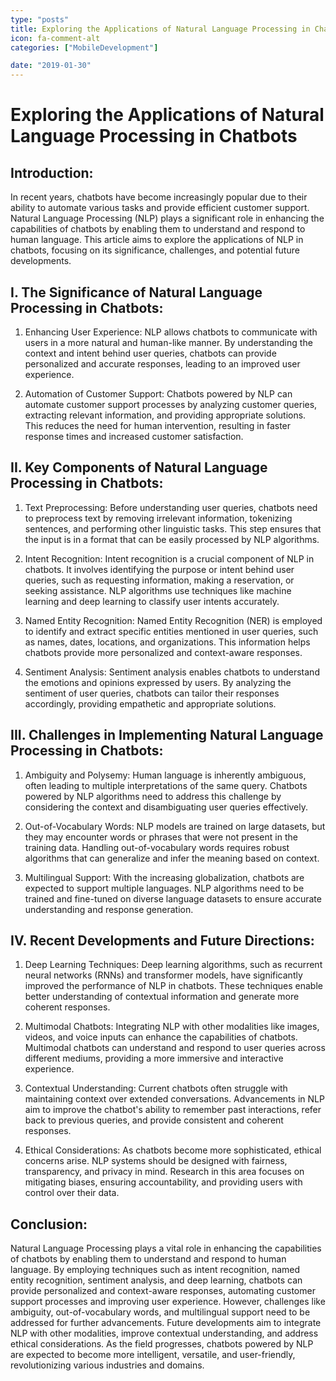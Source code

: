 ```yaml
---
type: "posts"
title: Exploring the Applications of Natural Language Processing in Chatbots
icon: fa-comment-alt
categories: ["MobileDevelopment"]

date: "2019-01-30"
---
```




# Exploring the Applications of Natural Language Processing in Chatbots

## Introduction:

In recent years, chatbots have become increasingly popular due to their ability to automate various tasks and provide efficient customer support. Natural Language Processing (NLP) plays a significant role in enhancing the capabilities of chatbots by enabling them to understand and respond to human language. This article aims to explore the applications of NLP in chatbots, focusing on its significance, challenges, and potential future developments.

## I. The Significance of Natural Language Processing in Chatbots:

1. Enhancing User Experience:
NLP allows chatbots to communicate with users in a more natural and human-like manner. By understanding the context and intent behind user queries, chatbots can provide personalized and accurate responses, leading to an improved user experience.

2. Automation of Customer Support:
Chatbots powered by NLP can automate customer support processes by analyzing customer queries, extracting relevant information, and providing appropriate solutions. This reduces the need for human intervention, resulting in faster response times and increased customer satisfaction.

## II. Key Components of Natural Language Processing in Chatbots:

1. Text Preprocessing:
Before understanding user queries, chatbots need to preprocess text by removing irrelevant information, tokenizing sentences, and performing other linguistic tasks. This step ensures that the input is in a format that can be easily processed by NLP algorithms.

2. Intent Recognition:
Intent recognition is a crucial component of NLP in chatbots. It involves identifying the purpose or intent behind user queries, such as requesting information, making a reservation, or seeking assistance. NLP algorithms use techniques like machine learning and deep learning to classify user intents accurately.

3. Named Entity Recognition:
Named Entity Recognition (NER) is employed to identify and extract specific entities mentioned in user queries, such as names, dates, locations, and organizations. This information helps chatbots provide more personalized and context-aware responses.

4. Sentiment Analysis:
Sentiment analysis enables chatbots to understand the emotions and opinions expressed by users. By analyzing the sentiment of user queries, chatbots can tailor their responses accordingly, providing empathetic and appropriate solutions.

## III. Challenges in Implementing Natural Language Processing in Chatbots:

1. Ambiguity and Polysemy:
Human language is inherently ambiguous, often leading to multiple interpretations of the same query. Chatbots powered by NLP algorithms need to address this challenge by considering the context and disambiguating user queries effectively.

2. Out-of-Vocabulary Words:
NLP models are trained on large datasets, but they may encounter words or phrases that were not present in the training data. Handling out-of-vocabulary words requires robust algorithms that can generalize and infer the meaning based on context.

3. Multilingual Support:
With the increasing globalization, chatbots are expected to support multiple languages. NLP algorithms need to be trained and fine-tuned on diverse language datasets to ensure accurate understanding and response generation.

## IV. Recent Developments and Future Directions:

1. Deep Learning Techniques:
Deep learning algorithms, such as recurrent neural networks (RNNs) and transformer models, have significantly improved the performance of NLP in chatbots. These techniques enable better understanding of contextual information and generate more coherent responses.

2. Multimodal Chatbots:
Integrating NLP with other modalities like images, videos, and voice inputs can enhance the capabilities of chatbots. Multimodal chatbots can understand and respond to user queries across different mediums, providing a more immersive and interactive experience.

3. Contextual Understanding:
Current chatbots often struggle with maintaining context over extended conversations. Advancements in NLP aim to improve the chatbot's ability to remember past interactions, refer back to previous queries, and provide consistent and coherent responses.

4. Ethical Considerations:
As chatbots become more sophisticated, ethical concerns arise. NLP systems should be designed with fairness, transparency, and privacy in mind. Research in this area focuses on mitigating biases, ensuring accountability, and providing users with control over their data.

## Conclusion:

Natural Language Processing plays a vital role in enhancing the capabilities of chatbots by enabling them to understand and respond to human language. By employing techniques such as intent recognition, named entity recognition, sentiment analysis, and deep learning, chatbots can provide personalized and context-aware responses, automating customer support processes and improving user experience. However, challenges like ambiguity, out-of-vocabulary words, and multilingual support need to be addressed for further advancements. Future developments aim to integrate NLP with other modalities, improve contextual understanding, and address ethical considerations. As the field progresses, chatbots powered by NLP are expected to become more intelligent, versatile, and user-friendly, revolutionizing various industries and domains.